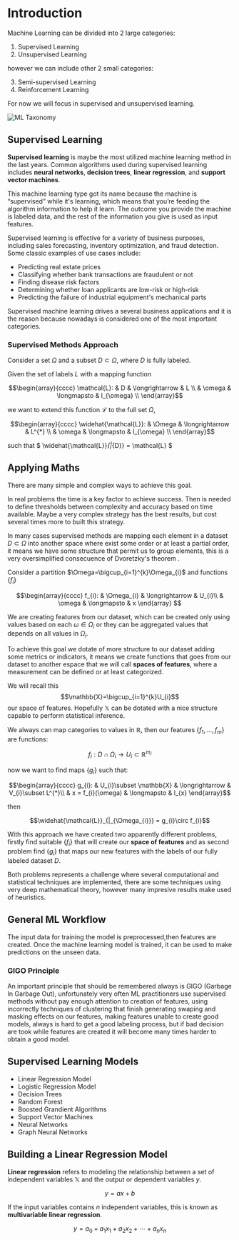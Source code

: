 # Introduction


Machine Learning can be divided into 2 large categories:

1. Supervised Learning
2. Unsupervised Learning

however we can include other 2 small categories:

3. Semi-supervised Learning
4. Reinforcement Learning

For now we will focus in supervised and unsupervised learning.

![ML Taxonomy](../diagrams/ml_taxonomy.png)


## Supervised Learning

**Supervised learning** is maybe the most utilized machine learning method in the last years. Common algorithms used during supervised learning includes **neural networks**, **decision trees**, **linear regression**, and **support vector machines**.

This machine learning type got its name because the machine is “supervised” while it's learning, which means that you’re feeding the algorithm information to help it learn. The outcome you provide the machine is labeled data, and the rest of the information you give is used as input features.

Supervised learning is effective for a variety of business purposes, including sales forecasting, inventory optimization, and fraud detection. Some classic examples of use cases include:

- Predicting real estate prices
- Classifying whether bank transactions are fraudulent or not
- Finding disease risk factors
- Determining whether loan applicants are low-risk or high-risk
- Predicting the failure of industrial equipment's mechanical parts

Supervised machine learning drives a several business applications and it is the reason because nowadays is considered one of the most important categories.

### Supervised Methods Approach

Consider a set $\Omega$ and a subset $D\subset \Omega$, where $D$ is fully labeled.

Given the set of labels $L$ with a mapping function 

$$\begin{array}{cccc}
\mathcal{L}: & D & \longrightarrow & L \\
& \omega & \longmapsto & l_{\omega} \\
\end{array}$$

we want to extend this function $\mathcal{L}$ to the full set $\Omega$,

$$\begin{array}{cccc}
\widehat{\mathcal{L}}: & \Omega & \longrightarrow & L^{*} \\
& \omega & \longmapsto & l_{\omega} \\
\end{array}$$

such that $ \widehat{\mathcal{L}}_{|_{D}} = \mathcal{L} $


## Applying Maths

There are many simple and complex ways to achieve this goal. 

In real problems the time is a key factor to achieve success. Then is needed to define thresholds between complexity and accuracy based on time available. Maybe a very complex strategy has the best results, but cost several times more to built this strategy.

In many cases supervised methods are mapping each element in a dataset $D \subset \Omega$ into another space where exist some order or at least a partial order, it means we have some structure that permit us to group elements, this is a very oversimplified consecuence of Dvoretzky's theorem . 

Consider a partition 
$\Omega=\bigcup_{i=1}^{k}\Omega_{i}$ and functions $\{f_{i}\}$

$$\begin{array}{cccc}
f_{i}: & \Omega_{i} & \longrightarrow & U_{i}\\
& \omega & \longmapsto & x
\end{array}
$$

We are creating features from our dataset, which can be created only using values based on each $\omega \in \Omega_{i}$ or they can be aggregated values that depends on all values in $\Omega_{i}$.

To achieve this goal we dotate of more structure to our dataset adding some metrics or indicators, it means we create functions that goes from our dataset to another espace that we will call **spaces of features**, where a measurement can be defined or at least categorized.


We will recall this 
$$\mathbb{X}=\bigcup_{i=1}^{k}U_{i}$$
our space of features. Hopefully $\mathbb{X}$ can be dotated with a nice structure capable to perform statistical inference.


We always can map categories to values in $\mathbb{R}$, then our features $\{f_{1}, ...,f_{m}\}$ are functions:

$$f_{i}:D\cap \Omega_{i} \longrightarrow U_{i}\subset\mathbb{R}^{m_{i}}$$


now we want to find maps $\{g_{i}\}$ such that:

$$\begin{array}{cccc}
g_{i}: & U_{i}\subset \mathbb{X} & \longrightarrow & V_{i}\subset L^{*}\\
& x = f_{i}(\omega) & \longmapsto & l_{x}
\end{array}$$

then

$$\widehat{\mathcal{L}}_{|_{\Omega_{i}}} = g_{i}\circ f_{i}$$


With this approach we have created two apparently different problems, 
firstly find suitable $\{f_{i}\}$ that will create our **space of features** and as second problem find $\{g_{i}\}$ that maps our new features with the labels of our fully labeled dataset $D$.

Both problems represents a challenge where several computational and statistical techniques are implemented, there are some techniques using very deep mathematical theory, however many impresive results make used of heuristics.


## General ML Workflow

The input data for training the model is preprocessed,then features are created. Once the machine learning model is trained, it can be used to make predictions on the unseen data. 


### GIGO Principle

An important principle that should be remembered always is GIGO (Garbage In Garbage Out), unfortunately very often ML practitioners use supervised methods without pay enough attention to creation of features, using incorrectly techniques of clustering that finish generating swaping and masking effects on our features, making features unable to create good models, always is hard to get a good labeling process, but if bad decision are took while features are created it will become many times harder to obtain a good model.

## Supervised Learning Models

- Linear Regression Model
- Logistic Regression Model
- Decision Trees
- Random Forest
- Boosted Grandient Algorithms
- Support Vector Machines
- Neural Networks
- Graph Neural Networks

## Building a Linear Regression Model

**Linear regression** refers to modeling the relationship between a set of independent variables $\mathbb{X}$ and the output or dependent variables $y$. 

$$ y = ax+b $$

If the input variables contains $n$ independent variables, this is known as **multivariable linear regression**. 

$$ y = a_{0}+a_{1}x_{1}+a_{2}x_{2}+\cdots + a_{n}x_{n}$$



